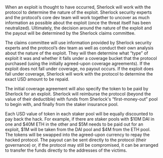 When an exploit is thought to have occurred, Sherlock will work with the protocol to determine the nature of the exploit. Sherlock security experts and the protocol’s core dev team will work together to uncover as much information as possible about the exploit (once the threat itself has been neutralized). Ultimately, the decision around the nature of the exploit and the payout will be determined by the Sherlock claims committee.

The claims committee will use information provided by Sherlock security experts and the protocol’s dev team as well as conduct their own analysis about the nature of the exploit. They will then determine what “type” of exploit it was and whether it falls under a coverage bucket that the protocol purchased (using the initially agreed-upon coverage agreements). If the exploit does not fall under coverage, no payout occurs. If the exploit does fall under coverage, Sherlock will work with the protocol to determine the exact USD amount to be repaid.

The initial coverage agreement will also specify the token to be paid by Sherlock for an exploit. Sherlock will reimburse the protocol (beyond the value of their deductible) with funds from Sherlock's “first-money-out” pool to begin with, and finally from the staker insurance pool.

Each USD value of token in each staker pool will be equally discounted to pay back the hack. For example, if there are staker pools with $10M DAI in one and $40M ETH in the other and $5M needs to be paid out for an exploit, $1M will be taken from the DAI pool and $4M from the ETH pool. The tokens will be swapped into the agreed-upon currency to repay the hacked protocol. The payout can be sent directly to the protocol (their governance) or, if the protocol may still be compromised, it can be arranged to transfer the funds directly to the addresses of the victims. 
